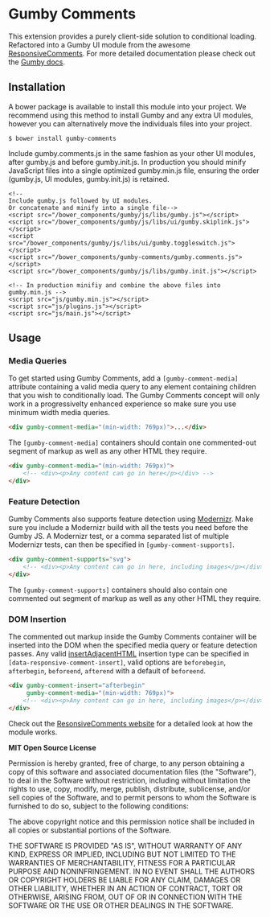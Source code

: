 Gumby Comments
==============

This extension provides a purely client-side solution to conditional loading. Refactored into a Gumby UI module from the awesome [ResponsiveComments](http://responsivecomments.com/). For more detailed documentation please check out the [Gumby docs](http://gumbyframework.com).

Installation
------------

A bower package is available to install this module into your project. We recommend using this method to install Gumby and any extra UI modules, however you can alternatively move the individuals files into your project.

	$ bower install gumby-comments

Include gumby.comments.js in the same fashion as your other UI modules, after gumby.js and before gumby.init.js. In production you should minify JavaScript files into a single optimized gumby.min.js file, ensuring the order (gumby.js, UI modules, gumby.init.js) is retained.

	<!--
	Include gumby.js followed by UI modules.
	Or concatenate and minify into a single file-->
	<script src="/bower_components/gumby/js/libs/gumby.js"></script>
	<script src="/bower_components/gumby/js/libs/ui/gumby.skiplink.js"></script>
	<script src="/bower_components/gumby/js/libs/ui/gumby.toggleswitch.js"></script>
	<script src="/bower_components/gumby-comments/gumby.comments.js"></script>
	<script src="/bower_components/gumby/js/libs/gumby.init.js"></script>

	<!-- In production minifiy and combine the above files into gumby.min.js -->
	<script src="js/gumby.min.js"></script>
	<script src="js/plugins.js"></script>
	<script src="js/main.js"></script>

Usage
-----
### Media Queries

To get started using Gumby Comments, add a `[gumby-comment-media]` attribute containing a valid media query to any element containing children that you wish to conditionally load. The Gumby Comments concept will only work in a progressivelty enhanced experience so make sure you use minimum width media queries.

```html
<div gumby-comment-media="(min-width: 769px)">...</div>
```

The `[gumby-comment-media]` containers should contain one commented-out segment of markup as well as any other HTML they require.

```html
<div gumby-comment-media="(min-width: 769px)">
	<!-- <div><p>Any content can go in here</p></div> -->
</div>
```

### Feature Detection

Gumby Comments also supports feature detection using [Modernizr](http://modernizr.com/). Make sure you include a Modernizr build with all the tests you need before the Gumby JS. A Modernizr test, or a comma separated list of multiple Modernizr tests, can then be specified in `[gumby-comment-supports]`.

```html
<div gumby-comment-supports="svg">
	<!-- <div><p>Any content can go in here, including images</p></div> -->
</div>
```

The `[gumby-comment-supports]` containers should also contain one commented out segment of markup as well as any other HTML they require.

### DOM Insertion

The commented out markup inside the Gumby Comments container will be inserted into the DOM when the specified media query or feature detection passes. Any valid [insertAdjacentHTML](https://developer.mozilla.org/en-US/docs/Web/API/Element.insertAdjacentHTML) insertion type can be specified in `[data-responsive-comment-insert]`, valid options are `beforebegin`, `afterbegin`, `beforeend`, `afterend` with a default of `beforeend`.

```html
<div gumby-comment-insert="afterbegin"
     gumby-comment-media="(min-width: 769px)">
	<!-- <div><p>Any content can go in here, including images</p></div> -->
</div>
```

Check out the [ResonsiveComments website](http://responsivecomments.com/) for a detailed look at how the module works.


**MIT Open Source License**

Permission is hereby granted, free of charge, to any person obtaining a copy of this software and associated
documentation files (the "Software"), to deal in the Software without restriction, including without limitation the
rights to use, copy, modify, merge, publish, distribute, sublicense, and/or sell copies of the Software, and to permit
persons to whom the Software is furnished to do so, subject to the following conditions:

The above copyright notice and this permission notice shall be included in all copies or substantial portions of the
Software.

THE SOFTWARE IS PROVIDED "AS IS", WITHOUT WARRANTY OF ANY KIND, EXPRESS OR IMPLIED, INCLUDING BUT NOT LIMITED TO THE
WARRANTIES OF MERCHANTABILITY, FITNESS FOR A PARTICULAR PURPOSE AND NONINFRINGEMENT. IN NO EVENT SHALL THE AUTHORS OR
COPYRIGHT HOLDERS BE LIABLE FOR ANY CLAIM, DAMAGES OR OTHER LIABILITY, WHETHER IN AN ACTION OF CONTRACT, TORT OR
OTHERWISE, ARISING FROM, OUT OF OR IN CONNECTION WITH THE SOFTWARE OR THE USE OR OTHER DEALINGS IN THE SOFTWARE.
